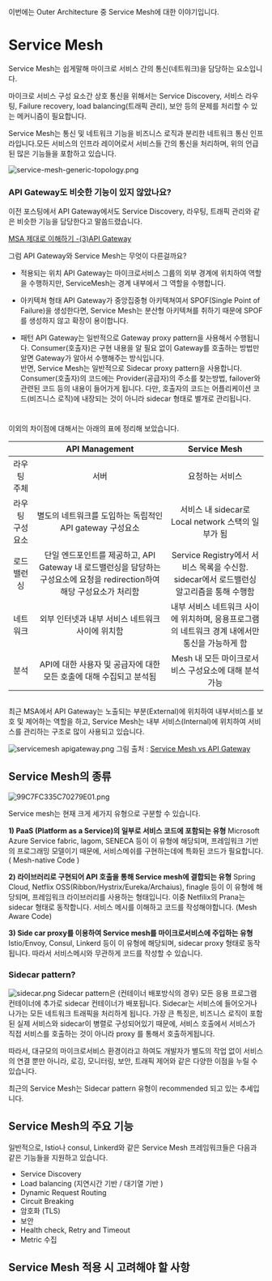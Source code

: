 이번에는 Outer Architecture 중 Service Mesh에 대한 이야기입니다.

# Service Mesh
Service Mesh는 쉽게말해 마이크로 서비스 간의 통신(네트워크)을 담당하는 요소입니다.

마이크로 서비스 구성 요소간 상호 통신을 위해서는 Service Discovery, 서비스 라우팅, Failure recovery, load balancing(트래픽 관리), 보안 등의 문제를 처리할 수 있는 메커니즘이 필요합니다. 

Service Mesh는 통신 및 네트워크 기능을 비즈니스 로직과 분리한 네트워크 통신 인프라입니다.모든 서비스의 인프라 레이어로서 서비스들 간의 통신을 처리하며, 위의 언급된 많은 기능들을 포함하고 있습니다.


![service-mesh-generic-topology.png](https://images.velog.io/post-images/tedigom/3fbe7db0-0925-11ea-aa94-f3699ad0167a/service-mesh-generic-topology.png)


### API Gateway도 비슷한 기능이 있지 않았나요?

이전 포스팅에서 API Gateway에서도 Service Discovery, 라우팅, 트래픽 관리와 같은 비슷한 기능을 담당한다고 말씀드렸습니다.

[MSA 제대로 이해하기 -(3)API Gateway](https://velog.io/@tedigom/MSA-%EC%A0%9C%EB%8C%80%EB%A1%9C-%EC%9D%B4%ED%95%B4%ED%95%98%EA%B8%B0-3API-Gateway-nvk2kf0zbj)

그럼 API Gateway와 Service Mesh는 무엇이 다른걸까요? 

* 적용되는 위치
API Gateway는 마이크로서비스 그룹의 외부 경계에 위치하여 역할을 수행하지만, ServiceMesh는 경계 내부에서 그 역할을 수행합니다.

* 아키텍쳐 형태
API Gateway가 중앙집중형 아키텍쳐여서 SPOF(Single Point of Failure)을 생성한다면, Service Mesh는 분산형 아키텍쳐를 취하기 때문에 SPOF를 생성하지 않고 확장이 용이합니다.

* 패턴
API Gateway는 일반적으로 Gateway proxy pattern을 사용해서 수행됩니다. Consumer(호출자)은 구현 내용을 알 필요 없이 Gateway를 호출하는 방법만 알면 Gateway가 알아서 수행해주는 방식입니다.  
반면, Service Mesh는 일반적으로 Sidecar proxy pattern을 사용합니다. Consumer(호출자)의 코드에는 Provider(공급자)의 주소를 찾는방법, failover와 관련된 코드 등의 내용이 들어가게 됩니다. 다만, 호출자의 코드는 어플리케이션 코드(비즈니스 로직)에 내장되는 것이 아니라 sidecar 형태로 별개로 관리됩니다. 

#  
이외의 차이점에 대해서는 아래의 표에 정리해 보았습니다.

|             |  API Management |  Service Mesh |
|:--------:|:--:|:--:|
|라우팅 주체 | 서버 |요청하는 서비스|
|라우팅 구성요소 | 별도의 네트워크를 도입하는 독립적인 API gateway 구성요소 |서비스 내 sidecar로 Local network 스택의 일부가 됨|
|로드 밸런싱 | 단일 엔드포인트를 제공하고, API Gateway 내 로드밸런싱을 담당하는 구성요소에 요청을 redirection하여 해당 구성요소가 처리함 |Service Registry에서 서비스 목록을 수신함. sidecar에서 로드밸런싱 알고리즘을 통해 수행함|
|네트워크 | 외부 인터넷과 내부 서비스 네트워크 사이에 위치함 |내부 서비스 네트워크 사이에 위치하며, 응용프로그램의 네트워크 경계 내에서만 통신을 가능하게 함|
|분석 | API에 대한 사용자 및 공급자에 대한 모든 호출에 대해 수집되고 분석됨|Mesh 내 모든 마이크로서비스 구성요소에 대해 분석가능 |


##  

최근 MSA에서 API Gateway는 노출되는 부분(External)에 위치하여 내부서비스를 보호 및 제어하는 역할을 하고, Service Mesh는 내부 서비스(Internal)에 위치하여 서비스를 관리하는 구조로 많이 사용되고 있습니다.

![servicemesh apigateway.png](https://images.velog.io/post-images/tedigom/87e37700-083d-11ea-bf9d-db5436d09a81/servicemesh-apigateway.png)
그림 출처 : [Service Mesh vs API Gateway](https://medium.com/microservices-in-practice/service-mesh-vs-api-gateway-a6d814b9bf56)

## Service Mesh의 종류

![99C7FC335C70279E01.png](https://images.velog.io/post-images/tedigom/f8a13e00-0928-11ea-b582-93c0e6ad9fde/99C7FC335C70279E01.png)

Service mesh는 현재 크게 세가지 유형으로 구분할 수 있습니다.

**1) PaaS (Platform as a Service)의 일부로 서비스 코드에 포함되는 유형**
Microsoft Azure Service fabric, lagom, SENECA 등이 이 유형에 해당되며, 프레임워크 기반의 프로그래밍 모델이기 때문에, 서비스메쉬를 구현하는데에 특화된 코드가 필요합니다. ( Mesh-native Code )

**2) 라이브러리로 구현되어 API 호출을 통해 Service mesh에 결합되는 유형**
Spring Cloud, Netflix OSS(Ribbon/Hystrix/Eureka/Archaius), finagle 등이 이 유형에 해당되며, 프레임워크 라이브러리를 사용하는 형태입니다. 이중 Netfilix의 Prana는 sidecar 형태로 동작합니다. 서비스 메시를 이해하고 코드를 작성해야합니다. (Mesh Aware Code) 

**3) Side car proxy를 이용하여 Service mesh를 마이크로서비스에 주입하는 유형**
Istio/Envoy, Consul, Linkerd 등이 이 유형에 해당되며, sidecar proxy 형태로 동작됩니다. 따라서 서비스메시와 무관하게 코드를 작성할 수 있습니다.


### Sidecar pattern?

![sidecar.png](https://images.velog.io/post-images/tedigom/ac3a3bd0-092c-11ea-8263-c5a6e835ad0d/sidecar.png)
Sidecar pattern은 (컨테이너 배포방식의 경우) 모든 응용 프로그램 컨테이너에 추가로 sidecar 컨테이너가 배포됩니다. Sidecar는 서비스에 들어오거나 나가는 모든 네트워크 트래픽을 처리하게 됩니다. 가장 큰 특징은, 비즈니스 로직이 포함된 실제 서비스와 sidecar이 병렬로 구성되어있기 때문에, 서비스 호출에서 서비스가 직접 서비스를 호출하는 것이 아니라 proxy 를 통해서 호출하게됩니다. 

따라서, 대규모의 마이크로서비스 환경이라고 하여도 개발자가 별도의 작업 없이 서비스의 연결 뿐만 아니라, 로깅, 모니터링, 보안, 트래픽 제어와 같은 다양한 이점을 누릴 수 있습니다.

최근의 Service Mesh는 Sidecar pattern 유형이 recommended 되고 있는 추세입니다.


## Service Mesh의 주요 기능
일반적으로, Istio나 consul, Linkerd와 같은 Service Mesh 프레임워크들은 다음과 같은 기능들을 지원하고 있습니다.

* Service Discovery
* Load balancing (지연시간 기반 / 대기열 기반 )
* Dynamic Request Routing
* Circuit Breaking
* 암호화 (TLS)
* 보안
* Health check, Retry and Timeout
* Metric 수집


## Service Mesh 적용 시 고려해야 할 사항


